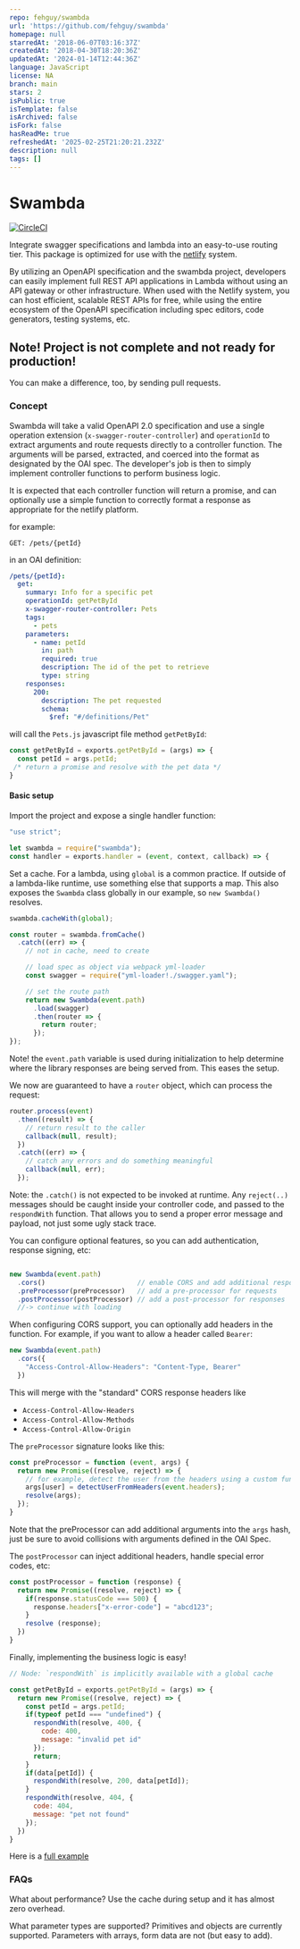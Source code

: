 ```yaml
---
repo: fehguy/swambda
url: 'https://github.com/fehguy/swambda'
homepage: null
starredAt: '2018-06-07T03:16:37Z'
createdAt: '2018-04-30T18:20:36Z'
updatedAt: '2024-01-14T12:44:36Z'
language: JavaScript
license: NA
branch: main
stars: 2
isPublic: true
isTemplate: false
isArchived: false
isFork: false
hasReadMe: true
refreshedAt: '2025-02-25T21:20:21.232Z'
description: null
tags: []
---
```


# Swambda

[![CircleCI](https://circleci.com/gh/fehguy/swambda.svg?style=svg)](https://circleci.com/gh/fehguy/swambda)

Integrate swagger specifications and lambda into an easy-to-use routing tier.
This package is optimized for use with the [netlify](https://netlify.com) system.

By utilizing an OpenAPI specification and the swambda project, developers can
easily implement full REST API applications in Lambda without using an API
gateway or other infrastructure.  When used with the Netlify system, you can
host efficient, scalable REST APIs for free, while using the entire ecosystem
of the OpenAPI specification including spec editors, code generators, testing
systems, etc.

## Note! Project is not complete and not ready for production!

You can make a difference, too, by sending pull requests.

### Concept

Swambda will take a valid OpenAPI 2.0 specification and use a single operation
extension (`x-swagger-router-controller`) and `operationId` to extract arguments
and route requests directly to a controller function.  The arguments will be
parsed, extracted, and coerced into the format as designated by the OAI spec.
The developer's job is then to simply implement controller functions to perform
business logic.

It is expected that each controller function will return a promise, and can
optionally use a simple function to correctly format a response as appropriate
for the netlify platform.

for example:

```
GET: /pets/{petId}
```

in an OAI definition:

```yaml
/pets/{petId}:
  get:
    summary: Info for a specific pet
    operationId: getPetById
    x-swagger-router-controller: Pets
    tags:
      - pets
    parameters:
      - name: petId
        in: path
        required: true
        description: The id of the pet to retrieve
        type: string
    responses:
      200:
        description: The pet requested
        schema:
          $ref: "#/definitions/Pet"
```

will call the `Pets.js` javascript file method `getPetById`:

```js
const getPetById = exports.getPetById = (args) => {
  const petId = args.petId;
 /* return a promise and resolve with the pet data */
}
```

#### Basic setup

Import the project and expose a single handler function:


```js
"use strict";

let swambda = require("swambda");
const handler = exports.handler = (event, context, callback) => {
```

Set a cache.  For a lambda, using `global` is a common practice.  If outside
of a lambda-like runtime, use something else that supports a map.  This also
exposes the `Swambda` class globally in our example, so `new Swambda()` resolves.

```js
swambda.cacheWith(global);

const router = swambda.fromCache()
  .catch((err) => {
    // not in cache, need to create

    // load spec as object via webpack yml-loader
    const swagger = require("yml-loader!./swagger.yaml");

    // set the route path
    return new Swambda(event.path)
      .load(swagger)
      .then(router => {
        return router;
      });
});
```

Note! the `event.path` variable is used during initialization to help determine
where the library responses are being served from.  This eases the setup.

We now are guaranteed to have a `router` object, which can process the request:

```js
router.process(event)
  .then((result) => {
    // return result to the caller
    callback(null, result);
  })
  .catch((err) => {
    // catch any errors and do something meaningful
    callback(null, err);
  });
```

Note: the `.catch()` is not expected to be invoked at runtime. Any `reject(..)`
messages should be caught inside your controller code, and passed to the
`respondWith` function.  That allows you to send a proper error message and
payload, not just some ugly stack trace.

You can configure optional features, so you can add authentication, response signing,
etc:

```js

new Swambda(event.path)
  .cors()                       // enable CORS and add additional response headers
  .preProcessor(preProcessor)   // add a pre-processor for requests
  .postProcessor(postProcessor) // add a post-processor for responses
  //-> continue with loading
```

When configuring CORS support, you can optionally add headers in the function.
For example, if you want to allow a header called `Bearer`:

```js
new Swambda(event.path)
  .cors({
    "Access-Control-Allow-Headers": "Content-Type, Bearer"
  })
```

This will merge with the "standard" CORS response headers like

* `Access-Control-Allow-Headers`
* `Access-Control-Allow-Methods`
* `Access-Control-Allow-Origin`

The `preProcessor` signature looks like this:

```js
const preProcessor = function (event, args) {
  return new Promise((resolve, reject) => {
    // for example, detect the user from the headers using a custom function
    args[user] = detectUserFromHeaders(event.headers);
    resolve(args);
  });
}
```

Note that the preProcessor can add additional arguments into the `args` hash,
just be sure to avoid collisions with arguments defined in the OAI Spec.

The `postProcessor` can inject additional headers, handle special error codes, etc:

```js
const postProcessor = function (response) {
  return new Promise((resolve, reject) => {
    if(response.statusCode === 500) {
      response.headers["x-error-code"] = "abcd123";
    }
    resolve (response);
  })
}
```

Finally, implementing the business logic is easy!

```js
// Node: `respondWith` is implicitly available with a global cache

const getPetById = exports.getPetById = (args) => {
  return new Promise((resolve, reject) => {
    const petId = args.petId;
    if(typeof petId === "undefined") {
      respondWith(resolve, 400, {
        code: 400,
        message: "invalid pet id"
      });
      return;
    }
    if(data[petId]) {
      respondWith(resolve, 200, data[petId]);
    }
    respondWith(resolve, 404, {
      code: 404,
      message: "pet not found"
    });
  })
}
```

Here is a [full example](https://github.com/fehguy/swambda/blob/master/examples/README.md)

### FAQs

What about performance?  Use the cache during setup and it has almost zero
overhead.

What parameter types are supported?  Primitives and objects are currently
supported. Parameters with arrays, form data are not (but easy to add).
